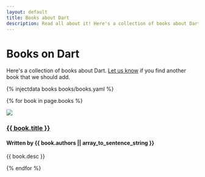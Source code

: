 ```yaml
---
layout: default
title: Books about Dart
description: Read all about it! Here's a collection of books about Dart.
---
```


# Books on Dart

Here's a collection of books about Dart.
[Let us know](https://github.com/dart-lang/www.dartlang.org/issues)
if you find another book that we should add.

{% injectdata books books/books.yaml %}

{% for book in page.books %}
<div class="book row">
  <div class="col-md-3">
    <a href="{{ book.link }}" class="btn"><img src="covers/{{ book.cover }}" class="cover"></a>
  </div>
  <div class="col-md-9">
    <h3 class="title"><a href="{{ book.link }}">{{ book.title }}</a></h3>
    <h4 class="authors">Written by {{ book.authors || array_to_sentence_string }}</h4>
    <p>{{ book.desc }}</p>
  </div>
</div>
{% endfor %}

